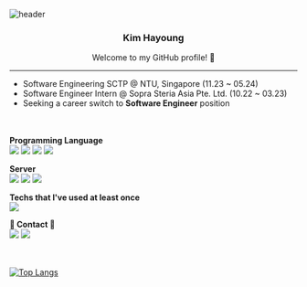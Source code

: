
![header](https://capsule-render.vercel.app/api?type=waving&color=dcd0ff&height=130&section=header&text=Hayoung&fontColor=FFFFF0&fontAlign=75&fontAlignY=40&fontSize=40)

<h3 align="center">Kim Hayoung</h3>
<p align="center">
Welcome to my GitHub profile! 🌱 <br>
<!-- <img height="100" src="https://raw.githubusercontent.com/carrothay/carrothay/main/images/cat.gif" alt="cat gif moving its tail." /> -->
</p>

---

- Software Engineering SCTP @ NTU, Singapore (11.23 ~ 05.24)
- Software Engineer Intern @ Sopra Steria Asia Pte. Ltd. (10.22 ~ 03.23)
- Seeking a career switch to **Software Engineer** position
<br><br><br>

**Programming Language**
<br>
 <img src="https://img.shields.io/badge/React-61DBFB?style=flat-square&logo=react&logoColor=white"/>
 <img src="https://img.shields.io/badge/Javascript-F7DF1E?style=flat-square&logo=javascript&logoColor=white"/>
 <img src="https://img.shields.io/badge/Java-007396?style=flat-square&logo=OpenJDK&logoColor=white"/>
 <img src="https://img.shields.io/badge/Css-1572B6?style=flat-square&logo=css3&logoColor=white"/>
<br>

**Server**
<br>
<img src="https://img.shields.io/badge/Spring-6DB33F?style=flat-square&logo=Spring&logoColor=FFFFFF"/>
<img src="https://img.shields.io/badge/Spring Boot-6DB33F?style=flat-square&logo=Spring Boot&logoColor=FFFFFF"/>
<img src="https://img.shields.io/badge/Mysql-4479A1?style=flat-square&logo=MySql&logoColor=white"/>

**Techs that I've used at least once**
<br>
<img src="https://img.shields.io/badge/Python-3776AB?style=flat-squre&logo=Python&logoColor=white"/>


**📧 Contact 📧**
<br>
 <a href="mailto:hazel.hykim@gmail.com"><img src="https://img.shields.io/badge/Gmail-EA4335?style=flat-square&logo=Gmail&logoColor=white&link=hazel.hykim@gmail.com"/></a>
 <a href="https://www.linkedin.com/in/kim-hayoung/"><img src="https://img.shields.io/badge/-LinkedIn-0A66C2?style=flat-square&logo=Linkedin&logoColor=white&link=https://www.linkedin.com/in/kim-hayoung/"/></a>
<br><br><br>


 [![Top Langs](https://github-readme-stats.vercel.app/api/top-langs/?username=carrothay&layout=compact)](https://github.com/anuraghazra/github-readme-stats)
</div>

